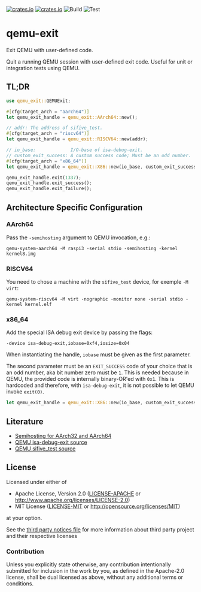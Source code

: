 [![crates.io](https://img.shields.io/crates/d/qemu-exit.svg)](https://crates.io/crates/qemu-exit)
[![crates.io](https://img.shields.io/crates/v/qemu-exit.svg)](https://crates.io/crates/qemu-exit)
![Build](https://github.com/andre-richter/qemu-exit/workflows/Build/badge.svg)
![Test](https://github.com/andre-richter/qemu-exit/workflows/Test/badge.svg)

# qemu-exit

Exit QEMU with user-defined code.

Quit a running QEMU session with user-defined exit code. Useful for unit or integration tests using
QEMU.

## TL;DR

```rust
use qemu_exit::QEMUExit;

#[cfg(target_arch = "aarch64")]
let qemu_exit_handle = qemu_exit::AArch64::new();

// addr: The address of sifive_test.
#[cfg(target_arch = "riscv64")]
let qemu_exit_handle = qemu_exit::RISCV64::new(addr);

// io_base:             I/O-base of isa-debug-exit.
// custom_exit_success: A custom success code; Must be an odd number.
#[cfg(target_arch = "x86_64")]
let qemu_exit_handle = qemu_exit::X86::new(io_base, custom_exit_success);

qemu_exit_handle.exit(1337);
qemu_exit_handle.exit_success();
qemu_exit_handle.exit_failure();
```

## Architecture Specific Configuration

### AArch64

Pass the `-semihosting` argument to QEMU invocation, e.g.:
```
qemu-system-aarch64 -M raspi3 -serial stdio -semihosting -kernel kernel8.img
```

### RISCV64

You need to chose a machine with the `sifive_test` device, for exemple `-M virt`:
```
qemu-system-riscv64 -M virt -nographic -monitor none -serial stdio -kernel kernel.elf
```

### x86_64

Add the special ISA debug exit device by passing the flags:
```
-device isa-debug-exit,iobase=0xf4,iosize=0x04
```

When instantiating the handle, `iobase` must be given as the first parameter.

The second parameter must be an `EXIT_SUCCESS` code of your choice that is an odd number, aka
bit number zero must be `1`. This is needed because in QEMU, the provided code is internally
binary-OR'ed with `0x1`. This is hardcoded and therefore, with `isa-debug-exit`, it is not
possible to let QEMU invoke `exit(0)`.

```rust
let qemu_exit_handle = qemu_exit::X86::new(io_base, custom_exit_success);
```

## Literature

- [Semihosting for AArch32 and AArch64](https://static.docs.arm.com/dui0003/b/semihosting.pdf)
- [QEMU isa-debug-exit source](https://git.qemu.org/?p=qemu.git;a=blob;f=hw/misc/debugexit.c)
- [QEMU sifive_test source](https://git.qemu.org/?p=qemu.git;a=blob;f=hw/misc/sifive_test.c)

## License

Licensed under either of

- Apache License, Version 2.0 ([LICENSE-APACHE](LICENSE-APACHE) or
  http://www.apache.org/licenses/LICENSE-2.0)
- MIT License ([LICENSE-MIT](LICENSE-MIT) or http://opensource.org/licenses/MIT)

at your option.

See the [third party notices file](THIRD_PARTY_NOTICES.md) for more information about third party
project and their respective licenses

### Contribution

Unless you explicitly state otherwise, any contribution intentionally submitted for inclusion in the
work by you, as defined in the Apache-2.0 license, shall be dual licensed as above, without any
additional terms or conditions.

